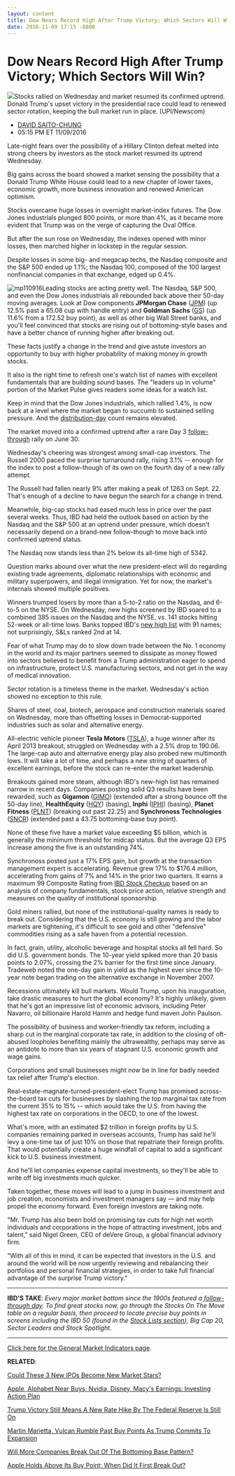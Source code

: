 ```yaml
---
layout: content
title: Dow Nears Record High After Trump Victory; Which Sectors Will Win?
date: 2016-11-09 17:15 -0800
---
```



Dow Nears Record High After Trump Victory; Which Sectors Will Win?
===================================================================


![](https://www.investors.com/wp-content/uploads/2016/11/BIGpic_trump_110916_newscom.jpg)Stocks rallied on Wednesday and market resumed its confirmed uptrend. Donald Trump's upset victory in the presidential race could lead to renewed sector rotation, keeping the bull market run in place. (UPI/Newscom) 



* [DAVID SAITO-CHUNG](https://www.investors.com/author/chungd/ "Posts by DAVID SAITO-CHUNG")
* 05:15 PM ET 11/09/2016




Late-night fears over the possibility of a Hillary Clinton defeat melted into strong cheers by investors as the stock market resumed its uptrend Wednesday.


Big gains across the board showed a market sensing the possibility that a Donald Trump White House could lead to a new chapter of lower taxes, economic growth, more business innovation and renewed American optimism.


Stocks overcame huge losses in overnight market-index futures. The Dow Jones industrials plunged 800 points, or more than 4%, as it became more evident that Trump was on the verge of capturing the Oval Office.


But after the sun rose on Wednesday, the indexes opened with minor losses, then marched higher in lockstep in the regular session.


Despite losses in some big- and megacap techs, the Nasdaq composite and the S&P 500 ended up 1.1%; the Nasdaq 100, composed of the 100 largest nonfinancial companies in that exchange, edged up 0.4%.


![mp110916](https://www.investors.com/wp-content/uploads/2016/11/MP110916-154x300.png)Leading stocks are acting pretty well. The Nasdaq, S&P 500, and even the Dow Jones industrials all rebounded back above their 50-day moving averages. Look at Dow components **JPMorgan Chase** ([JPM](https://research.investors.com/quote.aspx?symbol=JPM)) (up 12.5% past a 65.08 cup with handle entry) and **Goldman Sachs** ([GS](https://research.investors.com/quote.aspx?symbol=GS)) (up 11.6% from a 172.52 buy point), as well as other big Wall Street banks, and you'll feel convinced that stocks are rising out of bottoming-style bases and have a better chance of running higher after breaking out.


These facts justify a change in the trend and give astute investors an opportunity to buy with higher probability of making money in growth stocks.


It also is the right time to refresh one's watch list of names with excellent fundamentals that are building sound bases. The "leaders up in volume" portion of the Market Pulse gives readers some ideas for a watch list.


Keep in mind that the Dow Jones industrials, which rallied 1.4%, is now back at a level where the market began to succumb to sustained selling pressure. And the [distribution-day](http://education.investors.com/lesson.aspx?id=735759&sourceid=735764) count remains elevated.


The market moved into a confirmed uptrend after a rare Day 3 [follow-through](http://education.investors.com/lesson.aspx?id=735761&sourceid=735764) rally on June 30.


Wednesday's cheering was strongest among small-cap investors. The Russell 2000 paced the surprise turnaround rally, rising 3.1% -- enough for the index to post a follow-though of its own on the fourth day of a new rally attempt.


The Russell had fallen nearly 9% after making a peak of 1263 on Sept. 22. That's enough of a decline to have begun the search for a change in trend.


Meanwhile, big-cap stocks had eased much less in price over the past several weeks. Thus, IBD had held the outlook based on action by the Nasdaq and the S&P 500 at an uptrend under pressure, which doesn't necessarily depend on a brand-new follow-though to move back into confirmed uptrend status.


The Nasdaq now stands less than 2% below its all-time high of 5342.


Question marks abound over what the new president-elect will do regarding existing trade agreements, diplomatic relationships with economic and military superpowers, and illegal immigration. Yet for now, the market's internals showed multiple positives.


Winners trumped losers by more than a 5-to-2 ratio on the Nasdaq, and 6-to-5 on the NYSE. On Wednesday, new highs screened by IBD soared to a combined 385 issues on the Nasdaq and the NYSE, vs. 141 stocks hitting 52-week or all-time lows. Banks topped IBD's [new high list](https://www.investors.com/data-tables/new-high-list-nov-09-2016/) with 91 names; not surprisingly, S&Ls ranked 2nd at 14.


Fear of what Trump may do to slow down trade between the No. 1 economy in the world and its major partners seemed to dissipate as money flowed into sectors believed to benefit from a Trump administration eager to spend on infrastructure, protect U.S. manufacturing sectors, and not get in the way of medical innovation.


Sector rotation is a timeless theme in the market. Wednesday's action showed no exception to this rule.


Shares of steel, coal, biotech, aerospace and construction materials soared on Wednesday, more than offsetting losses in Democrat-supported industries such as solar and alternative energy.


All-electric vehicle pioneer **Tesla Motors** ([TSLA](https://research.investors.com/quote.aspx?symbol=TSLA)), a huge winner after its April 2013 breakout, struggled on Wednesday with a 2.5% drop to 190.06. The large-cap auto and alternative energy play also probed new multimonth lows. It will take a lot of time, and perhaps a new string of quarters of excellent earnings, before the stock can re-enter the market leadership.


Breakouts gained more steam, although IBD's new-high list has remained narrow in recent days.
Companies posting solid Q3 results have been rewarded, such as **Gigamon** ([GIMO](https://research.investors.com/quote.aspx?symbol=GIMO)) (extended after a strong bounce off the 50-day line), **HealthEquity** ([HQY](https://research.investors.com/quote.aspx?symbol=HQY)) (basing), **Inphi** ([IPHI](https://research.investors.com/quote.aspx?symbol=IPHI)) (basing), **Planet Fitness** ([PLNT](https://research.investors.com/quote.aspx?symbol=PLNT)) (breaking out past 22.25) and **Synchronoss Technologies** ([SNCR](https://research.investors.com/quote.aspx?symbol=SNCR)) (extended past a 43.75 bottoming-base buy point).


None of these five have a market value exceeding $5 billion, which is generally the minimum threshold for midcap status. But the average Q3 EPS increase among the five is an outstanding 74%.


Synchronoss posted just a 17% EPS gain, but growth at the transaction management expert is accelerating. Revenue grew 17% to $176.4 million, accelerating from gains of 7% and 14% in the prior two quarters. It earns a maximum 99 Composite Rating from [IBD Stock Checkup](http://research.investors.com/stock-checkup/nasdaq-synchronoss-technologies-sncr.aspx) based on an analysis of company fundamentals, stock price action, relative strength and measures on the quality of institutional sponsorship.


Gold miners rallied, but none of the institutional-quality names is ready to break out. Considering that the U.S. economy is still growing and the labor markets are tightening, it's difficult to see gold and other "defensive" commodities rising as a safe haven from a potential recession.


In fact, grain, utility, alcoholic beverage and hospital stocks all fell hard. So did U.S. government bonds. The 10-year yield spiked more than 20 basis points to 2.07%, crossing the 2% barrier for the first time since January. Tradeweb noted the one-day gain in yield as the highest ever since the 10-year note began trading on the alternative exchange in November 2007.


Recessions ultimately kill bull markets. Would Trump, upon his inauguration, take drastic measures to hurt the global economy? It's highly unlikely, given that he's got an impressive list of economic advisors, including Peter Navarro, oil billionaire Harold Hamm and hedge fund maven John Paulson.


The possibility of business and worker-friendly tax reform, including a sharp cut in the marginal corporate tax rate, in addition to the closing of oft-abused loopholes benefiting mainly the ultrawealthy, perhaps may serve as an antidote to more than six years of stagnant U.S. economic growth and wage gains.


Corporations and small businesses might now be in line for badly needed tax relief after Trump's election.


Real-estate-magnate-turned-president-elect Trump has promised across-the-board tax cuts for businesses by slashing the top marginal tax rate from the current 35% to 15% -- which would take the U.S. from having the highest tax rate on corporations in the OECD, to one of the lowest.


What's more, with an estimated $2 trillion in foreign profits by U.S. companies remaining parked in overseas accounts, Trump has said he'll levy a one-time tax of just 10% on those that repatriate their foreign profits. That would potentially create a huge windfall of capital to add a significant kick to U.S. business investment.


And he'll let companies expense capital investments, so they'll be able to write off big investments much quicker.


Taken together, these moves will lead to a jump in business investment and job creation, economists and investment managers say — and may help propel the economy forward. Even foreign investors are taking note.


"Mr. Trump has also been bold on promising tax cuts for high net worth individuals and corporations in the hope of attracting investment, jobs and talent," said Nigel Green, CEO of deVere Group, a global financial advisory firm.


"With all of this in mind, it can be expected that investors in the U.S. and around the world will be now urgently reviewing and rebalancing their portfolios and personal financial strategies, in order to take full financial advantage of the surprise Trump victory."




---


**IBD'S TAKE**: *Every major market bottom since the 1900s featured a [follow-through day](https://www.investors.com/ibd-university/market-timing/market-bottoms/). To find great stocks now, go through the Stocks On The Move table on a regular basis, then proceed to locate precise buy points in screens including the IBD 50 (found in the [Stock Lists section](http://research.investors.com/stock-lists/)), Big Cap 20, Sector Leaders and Stock Spotlight.*




---


[Click here for the General Market Indicators page](https://www.investors.com/wp-content/uploads/2016/11/IBD0911153817GMI.pdf).


**RELATED**:


[Could These 3 New IPOs Become New Market Stars?](https://www.investors.com/stock-lists/ipo-analysis/can-these-ipo-stocks-create-bases-that-lead-to-grand-breakouts/)


[Apple, Alphabet Near Buys; Nvidia, Disney, Macy's Earnings: Investing Action Plan](https://www.investors.com/research/investing-action-plan/apple-alphabet-near-buys-nvidia-disney-macys-earnings-investing-action-plan/)


[Trump Victory Still Means A New Rate Hike By The Federal Reserve Is Still On](https://www.investors.com/news/economy/trump-wins-treasury-yields-sink-no-surge-december-fed-hike-still-on-tap/)


[Martin Marietta, Vulcan Rumble Past Buy Points As Trump Commits To Expansion](https://www.investors.com/stock-lists/stock-spotlight/martin-marietta-vulcan-rumble-past-buy-points-as-trump-commits-to-expansion/)


[Will More Companies Break Out Of The Bottoming Base Pattern?](https://www.investors.com/how-to-invest/investors-corner/investing-after-a-market-deep-freeze-how-to-spot-the-bottoming-base/)


[Apple Holds Above Its Buy Point; When Did It First Break Out?](https://www.investors.com/market-trend/stock-market-today/stocks-up-early-apple-stages-1st-breakout-in-more-than-1-year/)


 


 


 




